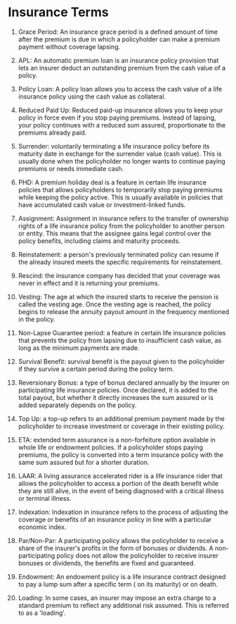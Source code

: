 # Insurance Terms
1. Grace Period: An insurance grace period is a defined amount of time after the premium is due in which a policyholder can make a premium payment without coverage lapsing.

2. APL: An automatic premium loan is an insurance policy provision that lets an insurer deduct an outstanding premium from the cash value of a policy.

3. Policy Loan: A policy loan allows you to access the cash value of a life insurance policy using the cash value as collateral.

4. Reduced Paid Up: Reduced paid-up insurance allows you to keep your policy in force even if you stop paying premiums. Instead of lapsing, your policy continues with a reduced sum assured, proportionate to the premiums already paid.

5. Surrender: voluntarily terminating a life insurance policy before its maturity date in exchange for the surrender value (cash value). This is usually done when the policyholder no longer wants to continue paying premiums or needs immediate cash.

6. PHD: A premium holiday deal is a feature in certain life insurance policies that allows policyholders to temporarily stop paying premiums while keeping the policy active. This is usually available in policies that have accumulated cash value or investment-linked funds.

7. Assignment: Assignment in insurance refers to the transfer of ownership rights of a life insurance policy from the policyholder to another person or entity. This means that the assignee gains legal control over the policy benefits, including claims and maturity proceeds.

8. Reinstatement: a person's previously terminated policy can resume if the already insured meets the specific requirements for reinstatement.

9. Rescind: the insurance company has decided that your coverage was never in effect and it is returning your premiums.

10. Vesting: The age at which the insured starts to receive the pension is called the vesting age. Once the vesting age is reached, the policy begins to release the annuity payout amount in the frequency mentioned in the policy.

11. Non-Lapse Guarantee period: a feature in certain life insurance policies that prevents the policy from lapsing due to insufficient cash value, as long as the minimum payments are made.

12. Survival Benefit: survival benefit is the payout given to the policyholder if they survive a certain period during the policy term.

13. Reversionary Bonus: a type of bonus declared annually by the insurer on participating life insurance policies. Once declared, it is added to the total payout, but whether it directly increases the sum assured or is added separately depends on the policy.

14. Top Up: a top-up refers to an additional premium payment made by the policyholder to increase investment or coverage in their existing policy.

15. ETA: extended term assurance is a non-forfeiture option available in whole life or endowment policies. If a policyholder stops paying premiums, the policy is converted into a term insurance policy with the same sum assured but for a shorter duration.

16. LAAR: A living assurance accelerated rider is a life insurance rider that  allows the policyholder to access a portion of the death benefit while they are still alive, in the event of being diagnosed with a critical illness or terminal illness.

16. Indexation: Indexation in insurance refers to the process of adjusting the coverage or benefits of an insurance policy in line with a particular economic index.

17. Par/Non-Par: A participating policy allows the policyholder to receive a share of the insurer's profits in the form of bonuses or dividends. A non-participating policy does not allow the policyholder to receive insurer bonuses or dividends, the benefits are fixed and guaranteed.

18. Endowment: An endowment policy is a life insurance contract designed to pay a lump sum after a specific term ( on its maturity) or on death.

19. Loading: In some cases, an insurer may impose an extra charge to a standard premium to reflect any additional risk assumed. This is referred to as a 'loading'.